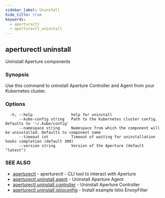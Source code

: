 ```yaml
---
sidebar_label: Uninstall
hide_title: true
keywords:
  - aperturectl
  - aperturectl_uninstall
---
```


## aperturectl uninstall

Uninstall Aperture components

### Synopsis

Use this command to uninstall Aperture Controller and Agent from your Kubernetes cluster.

### Options

```
  -h, --help                 help for uninstall
      --kube-config string   Path to the Kubernetes cluster config. Defaults to '~/.kube/config'
      --namespace string     Namespace from which the component will be uninstalled. Defaults to component name
      --timeout int          Timeout of waiting for uninstallation hooks completion (default 300)
      --version string       Version of the Aperture (default "latest")
```

### SEE ALSO

- [aperturectl](/reference/aperturectl/aperturectl.md) - aperturectl - CLI tool to interact with Aperture
- [aperturectl uninstall agent](/reference/aperturectl/uninstall/agent/agent.md) - Uninstall Aperture Agent
- [aperturectl uninstall controller](/reference/aperturectl/uninstall/controller/controller.md) - Uninstall Aperture Controller
- [aperturectl uninstall istioconfig](/reference/aperturectl/uninstall/istioconfig/istioconfig.md) - Install example Istio EnvoyFilter
